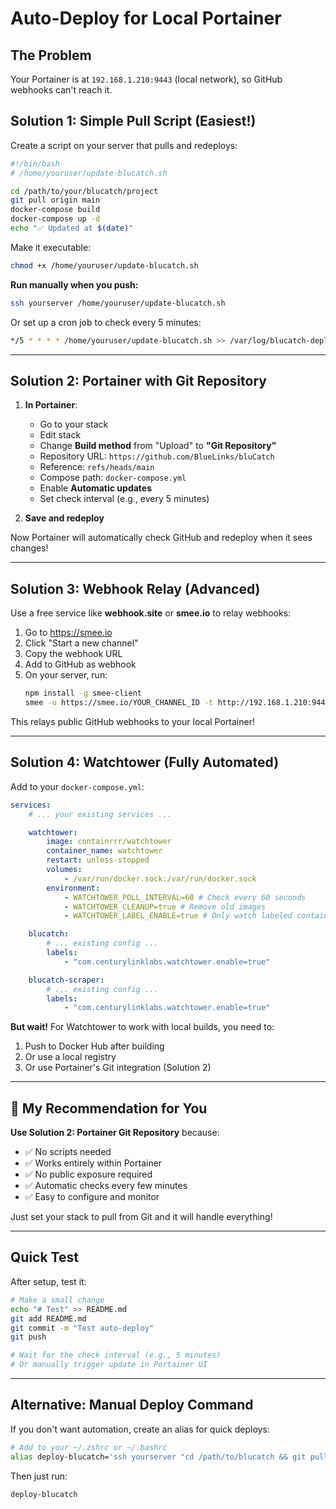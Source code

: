 # Auto-Deploy for Local Portainer

## The Problem

Your Portainer is at `192.168.1.210:9443` (local network), so GitHub webhooks can't reach it.

## Solution 1: Simple Pull Script (Easiest!)

Create a script on your server that pulls and redeploys:

```bash
#!/bin/bash
# /home/youruser/update-blucatch.sh

cd /path/to/your/blucatch/project
git pull origin main
docker-compose build
docker-compose up -d
echo "✅ Updated at $(date)"
```

Make it executable:

```bash
chmod +x /home/youruser/update-blucatch.sh
```

**Run manually when you push:**

```bash
ssh yourserver /home/youruser/update-blucatch.sh
```

Or set up a cron job to check every 5 minutes:

```bash
*/5 * * * * /home/youruser/update-blucatch.sh >> /var/log/blucatch-deploy.log 2>&1
```

---

## Solution 2: Portainer with Git Repository

1. **In Portainer**:

    - Go to your stack
    - Edit stack
    - Change **Build method** from "Upload" to **"Git Repository"**
    - Repository URL: `https://github.com/BlueLinks/bluCatch`
    - Reference: `refs/heads/main`
    - Compose path: `docker-compose.yml`
    - Enable **Automatic updates**
    - Set check interval (e.g., every 5 minutes)

2. **Save and redeploy**

Now Portainer will automatically check GitHub and redeploy when it sees changes!

---

## Solution 3: Webhook Relay (Advanced)

Use a free service like **webhook.site** or **smee.io** to relay webhooks:

1. Go to https://smee.io
2. Click "Start a new channel"
3. Copy the webhook URL
4. Add to GitHub as webhook
5. On your server, run:
    ```bash
    npm install -g smee-client
    smee -u https://smee.io/YOUR_CHANNEL_ID -t http://192.168.1.210:9443/api/stacks/webhooks/7e22c671-8caa-41b4-9934-51e4ee2dbd8e
    ```

This relays public GitHub webhooks to your local Portainer!

---

## Solution 4: Watchtower (Fully Automated)

Add to your `docker-compose.yml`:

```yaml
services:
    # ... your existing services ...

    watchtower:
        image: containrrr/watchtower
        container_name: watchtower
        restart: unless-stopped
        volumes:
            - /var/run/docker.sock:/var/run/docker.sock
        environment:
            - WATCHTOWER_POLL_INTERVAL=60 # Check every 60 seconds
            - WATCHTOWER_CLEANUP=true # Remove old images
            - WATCHTOWER_LABEL_ENABLE=true # Only watch labeled containers

    blucatch:
        # ... existing config ...
        labels:
            - "com.centurylinklabs.watchtower.enable=true"

    blucatch-scraper:
        # ... existing config ...
        labels:
            - "com.centurylinklabs.watchtower.enable=true"
```

**But wait!** For Watchtower to work with local builds, you need to:

1. Push to Docker Hub after building
2. Or use a local registry
3. Or use Portainer's Git integration (Solution 2)

---

## 🌟 My Recommendation for You

**Use Solution 2: Portainer Git Repository** because:

-   ✅ No scripts needed
-   ✅ Works entirely within Portainer
-   ✅ No public exposure required
-   ✅ Automatic checks every few minutes
-   ✅ Easy to configure and monitor

Just set your stack to pull from Git and it will handle everything!

---

## Quick Test

After setup, test it:

```bash
# Make a small change
echo "# Test" >> README.md
git add README.md
git commit -m "Test auto-deploy"
git push

# Wait for the check interval (e.g., 5 minutes)
# Or manually trigger update in Portainer UI
```

---

## Alternative: Manual Deploy Command

If you don't want automation, create an alias for quick deploys:

```bash
# Add to your ~/.zshrc or ~/.bashrc
alias deploy-blucatch='ssh yourserver "cd /path/to/blucatch && git pull && docker-compose build && docker-compose up -d"'
```

Then just run:

```bash
deploy-blucatch
```
